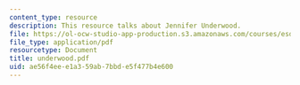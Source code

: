 ```yaml
---
content_type: resource
description: This resource talks about Jennifer Underwood.
file: https://ol-ocw-studio-app-production.s3.amazonaws.com/courses/esd-342-advanced-system-architecture-spring-2006/ae56f4eee1a359ab7bbde5f477b4e600_underwood.pdf
file_type: application/pdf
resourcetype: Document
title: underwood.pdf
uid: ae56f4ee-e1a3-59ab-7bbd-e5f477b4e600
---
```

